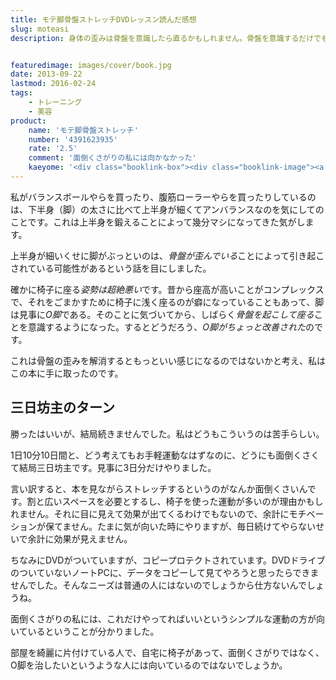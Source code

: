 ```yaml
---
title: モテ脚骨盤ストレッチDVDレッスン読んだ感想
slug: moteasi
description: 身体の歪みは骨盤を意識したら直るかもしれません。骨盤を意識するだけでも、O脚が多少改善されます。そこでこの骨盤ストレッチで、骨盤をしっかり矯正しようと思ったのですが、種類の多い運動を覚えるのが面倒くさくて長続きしませんでした。


featuredimage: images/cover/book.jpg
date: 2013-09-22
lastmod: 2016-02-24
tags: 
    - トレーニング
    - 美容
product:
    name: 'モテ脚骨盤ストレッチ'
    number: '4391623935'
    rate: '2.5'
    comment: '面倒くさがりの私には向かなかった'
    kaeyome: '<div class="booklink-box"><div class="booklink-image"><a href="http://www.amazon.co.jp/exec/obidos/asin/4391623935/illusionspace-22/" rel="nofollow" target="_blank"><img src="http://ecx.images-amazon.com/images/I/51p14f2uRQL._SL160_.jpg" style="border: none;" /></a></div><div class="booklink-info"><div class="booklink-name"><a href="http://www.amazon.co.jp/exec/obidos/asin/4391623935/illusionspace-22/" rel="nofollow" target="_blank">モテ脚骨盤ストレッチDVDレッスン (主婦と生活生活シリーズ)</a><div class="booklink-powered-date">posted with <a href="http://yomereba.com" rel="nofollow" target="_blank">ヨメレバ</a></div></div><div class="booklink-detail">山田 光敏 主婦と生活社 2007-03    </div><div class="booklink-link2"><div class="shoplinkamazon"><a href="http://www.amazon.co.jp/exec/obidos/asin/4391623935/illusionspace-22/" rel="nofollow" target="_blank" title="アマゾン" >Amazonで購入</a></div><div class="shoplinkrakuten"><a href="http://hb.afl.rakuten.co.jp/hgc/11acbc01.369b1bf6.11acbc02.cabf9fe9/?pc=http%3A%2F%2Fbooks.rakuten.co.jp%2Frb%2F4338496%2F%3Fscid%3Daf_ich_link_urltxt%26m%3Dhttp%3A%2F%2Fm.rakuten.co.jp%2Fev%2Fbook%2F" rel="nofollow" target="_blank" title="楽天ブックス" >楽天ブックスで購入</a></div>                  	  <div class="shoplinkkino"><a href="http://ck.jp.ap.valuecommerce.com/servlet/referral?sid=3085416&pid=882196163&vc_url=http%3A%2F%2Fwww.kinokuniya.co.jp%2Ff%2Fdsg-01-9784391623932" target="_blank" title="kino" >紀伊國屋書店で購入<img src="https://ad.jp.ap.valuecommerce.com/servlet/gifbanner?sid=3085416&pid=882196163" height="1" width="1" border="0"></a></div>	  	  	</div></div><div class="booklink-footer"></div></div>'
---
```


私がバランスボールやらを買ったり、腹筋ローラーやらを買ったりしているのは、下半身（脚）の太さに比べて上半身が細くてアンバランスなのを気にしてのことです。これは上半身を鍛えることによって幾分マシになってきた気がします。

上半身が細いくせに脚がぶっといのは、<em>骨盤が歪んでいる</em>ことによって引き起こされている可能性があるという話を目にしました。

確かに椅子に座る<em>姿勢は超絶悪い</em>です。昔から座高が高いことがコンプレックスで、それをごまかすために椅子に浅く座るのが癖になっていることもあって、脚は見事に<em>O脚</em>である。そのことに気づいてから、しばらく<em>骨盤を起こして座る</em>ことを意識するようになった。するとどうだろう、<em>O脚がちょっと改善された</em>のです。

これは骨盤の歪みを解消するともっといい感じになるのではないかと考え、私はこの本に手に取ったのです。


## 三日坊主のターン


勝ったはいいが、結局続きませんでした。私はどうもこういうのは苦手らしい。

1日10分10日間と、どう考えてもお手軽運動なはずなのに、どうにも面倒くさくて結局三日坊主です。見事に3日分だけやりました。

言い訳すると、本を見ながらストレッチするというのがなんか面倒くさいんです。割と広いスペースを必要とするし、椅子を使った運動が多いのが理由かもしれません。それに目に見えて効果が出てくるわけでもないので、余計にモチベーションが保てません。たまに気が向いた時にやりますが、毎日続けてやらないせいで余計に効果が見えません。

ちなみにDVDがついていますが、コピープロテクトされています。DVDドライブのついていないノートPCに、データをコピーして見てやろうと思ったらできませんでした。そんなニーズは普通の人にはないのでしょうから仕方ないんでしょうね。

面倒くさがりの私には、これだけやってればいいというシンプルな運動の方が向いているということが分かりました。

部屋を綺麗に片付けている人で、自宅に椅子があって、面倒くさがりではなく、O脚を治したいというような人には向いているのではないでしょうか。


  